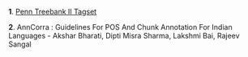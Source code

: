 **1**. [Penn Treebank II Tagset](http://www.clips.ua.ac.be/pages/mbsp-tags)

**2**. AnnCorra : Guidelines For POS And Chunk Annotation For Indian Languages - Akshar Bharati, Dipti Misra Sharma, Lakshmi Bai, Rajeev Sangal